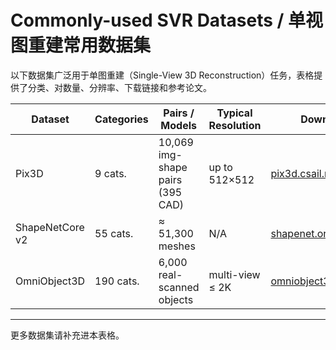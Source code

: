 # Commonly-used SVR Datasets / 单视图重建常用数据集

以下数据集广泛用于单图重建（Single-View 3D Reconstruction）任务，表格提供了分类、对数量、分辨率、下载链接和参考论文。

| Dataset | Categories | Pairs / Models | Typical Resolution | Download | Paper |
|---------|------------|----------------|--------------------|----------|-------|
| Pix3D | 9 cats. | 10,069 img-shape pairs (395 CAD) | up to 512×512 | [pix3d.csail.mit.edu](https://pix3d.csail.mit.edu/) | [arXiv 1804.04610](https://arxiv.org/abs/1804.04610) |
| ShapeNetCore v2 | 55 cats. | ≈ 51,300 meshes | N/A | [shapenet.org](https://shapenet.org/) | [arXiv 1512.03012](https://arxiv.org/abs/1512.03012) |
| OmniObject3D | 190 cats. | 6,000 real-scanned objects | multi-view ≤ 2K | [omniobject3d.github.io](https://omniobject3d.github.io/) | [arXiv 2301.07525](https://arxiv.org/abs/2301.07525) |

---

更多数据集请补充进本表格。
